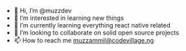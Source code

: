 - 👋 Hi, I’m @muzzdev
- 👀 I’m interested in learning new things
- 🌱 I’m currently learning everything react native related
- 💞️ I’m looking to collaborate on solid open source projects
- 📫 How to reach me muzzammil@codevillage.ng

<!---
muzzdev/muzzdev is a ✨ special ✨ repository because its `README.md` (this file) appears on your GitHub profile.
You can click the Preview link to take a look at your changes.
--->

